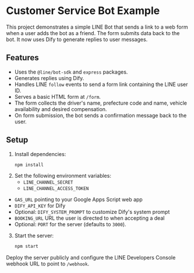 # Customer Service Bot Example

This project demonstrates a simple LINE Bot that sends a link to a web form when a user adds the bot as a friend. The form submits data back to the bot. It now uses Dify to generate replies to user messages.

## Features

- Uses the `@line/bot-sdk` and `express` packages.
- Generates replies using Dify.
- Handles LINE `follow` events to send a form link containing the LINE user ID.
- Serves a basic HTML form at `/form`.
- The form collects the driver's name, prefecture code and name, vehicle availability and desired compensation.
- On form submission, the bot sends a confirmation message back to the user.

## Setup

1. Install dependencies:
   ```bash
   npm install
   ```
2. Set the following environment variables:
   - `LINE_CHANNEL_SECRET`
   - `LINE_CHANNEL_ACCESS_TOKEN`
  - `GAS_URL` pointing to your Google Apps Script web app
  - `DIFY_API_KEY` for Dify
  - Optional: `DIFY_SYSTEM_PROMPT` to customize Dify's system prompt
  - `BOOKING_URL` URL the user is directed to when accepting a deal
   - Optional: `PORT` for the server (defaults to `3000`).
3. Start the server:
   ```bash
   npm start
   ```

Deploy the server publicly and configure the LINE Developers Console webhook URL to point to `/webhook`.

